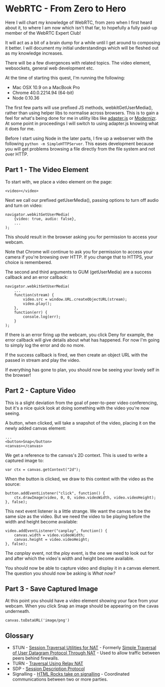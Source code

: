 # WebRTC - From Zero to Hero

Here I will chart my knowledge of WebRTC, from zero when I first heard about it, to where I am now which isn't that far, to hopefully a fully paid-up member of the WebRTC Expert Club!

It will act as a bit of a brain dump for a while until I get around to composing it better. I will document my initial understandings which will be fleshed out as my knowledge increases.

There will be a few divergences with related topics. The video element, websockets, general web development etc.

At the time of starting this quest, I'm running the following:

- Mac OSX 10.9 on a MacBook Pro
- Chrome 40.0.2214.94 (64-bit)
- Node 0.10.36

The first few parts will use prefixed JS methods, webkitGetUserMedia(), rather than using helper libs to normalise across browsers. This is to gain a feel for what's being done for me in utility libs like [adapter.js](https://github.com/GoogleChrome/webrtc/blob/master/samples/web/js/adapter.js) or [Modernizr](https://github.com/Modernizr/Modernizr). At some point in proceedings I will switch to using adapter.js knowing what it does for me.

Before I start using Node in the later parts, I fire up a webserver with the following `python -m SimpleHTTPServer`. This eases development because you will get problems browsing a file directly from the file system and not over HTTP.

## Part 1 - The Video Element

To start with, we place a video element on the page:

```
<video></video>
```

Next we call our prefixed getUserMedia(), passing options to turn off audio and turn on video:

```
navigator.webkitGetUserMedia(
	{video: true, audio: false},
	...
);
```

This should result in the browser asking you for permission to access your webcam.

Note that Chrome will continue to ask you for permission to access your camera if you're browsing over HTTP. If you change that to HTTPS, your choice is remembered.

The second and third arguments to GUM (getUserMedia) are a success callback and an error callback:

```
navigator.webkitGetUserMedia(
	...
	function(stream) {
		video.src = window.URL.createObjectURL(stream);
		video.play();
	},
	function(err) {
		console.log(err);
	}
);
```

If there is an error firing up the webcam, you click Deny for example, the error callback will give details about what has happened. For now I'm going to simply log the error and do no more.

If the success callback is fired, we then create an object URL with the passed in stream and play the video.

If everything has gone to plan, you should now be seeing your lovely self in the browser!

## Part 2 - Capture Video

This is a slight deviation from the goal of peer-to-peer video conferencing, but it's a nice quick look at doing something with the video you're now seeing.

A button, when clicked, will take a snapshot of the video, placing it on the newly added canvas element:

```
...
<button>Snap</button>
<canvas></canvas>
```

We get a reference to the canvas's 2D context. This is used to write a captured image to:

```
var ctx = canvas.getContext("2d");
```

When the button is clicked, we draw to this context with the video as the source:

```
button.addEventListener("click", function() {
	ctx.drawImage(video, 0, 0, video.videoWidth, video.videoHeight);
}, false);
```

This next event listener is a little strange. We want the canvas to be the same size as the video. But we need the video to be playing before the width and height become available:

```
video.addEventListener("canplay", function() {
	canvas.width = video.videoWidth;
	canvas.height = video.videoHeight;
}, false);
```

The _canplay_ event, not the _play_ event, is the one we need to look out for and after which the video's width and height become available.

You should now be able to capture video and display it in a canvas element. The question you should now be asking is _What now?_

## Part 3 - Save Captured Image

At this point you should have a video element showing your face from your webcam. When you click Snap an image should be appearing on the cavas underneath.

```
canvas.toDataURL('image/png')
```

## Glossary

- STUN - [Session Traversal Utilities for NAT](http://tools.ietf.org/html/rfc5389) - Formerly [Simple Traversal of User Datagram Protocol Through NAT](http://tools.ietf.org/html/rfc3489) - Used to allow traffic between peers behind firewalls.
- TURN - [Traversal Using Relay NAT](http://tools.ietf.org/html/rfc5766)
- SDP  - [Session Description Protocol](http://tools.ietf.org/html/rfc4566)
- Signalling - [HTML Rocks take on signalling](http://www.html5rocks.com/en/tutorials/webrtc/infrastructure/#what-is-signaling) - Coordinated communications between two or more parties.
